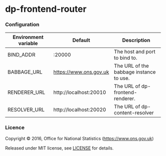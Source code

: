 dp-frontend-router
==================

### Configuration

| Environment variable | Default                 | Description
| -------------------- | ----------------------- | --------------------------------------
| BIND_ADDR            | :20000                  | The host and port to bind to.
| BABBAGE_URL          | https://www.ons.gov.uk  | The URL of the babbage instance to use.
| RENDERER_URL         | http://localhost:20010  | The URL of dp-frontend-renderer.
| RESOLVER_URL         | http://localhost:20020  | The URL of dp-content-resolver

### Licence

Copyright ©‎ 2016, Office for National Statistics (https://www.ons.gov.uk)

Released under MIT license, see [LICENSE](LICENSE.md) for details.
